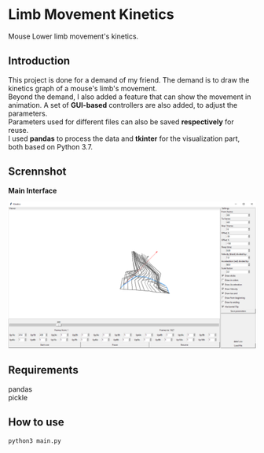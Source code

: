 # Limb Movement Kinetics
Mouse Lower limb movement's kinetics.

## Introduction

This project is done for a demand of my friend. The demand is to draw the kinetics graph of a mouse's limb's movement.  
Beyond the demand, I also added a feature that can show the movement in animation. A set of **GUI-based** controllers are also added, to adjust the parameters.  
Parameters used for different files can also be saved **respectively** for reuse.  
I used **pandas** to process the data and **tkinter** for the visualization part, both based on Python 3.7.   

## Scrennshot

**Main Interface**

![ScreenShot](./screenshots/screenshot_2.png)

## Requirements

pandas  
pickle

## How to use
```
python3 main.py
``` 
